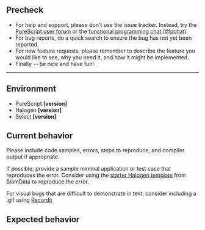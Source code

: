 ## Precheck

* For help and support, please don't use the issue tracker. Instead, try the [PureScript user forum](https://purescript-users.ml) or the [functional programming chat (#fpchat)](https://functionalprogramming.slack.com).
* For bug reports, do a quick search to ensure the bug has not yet been reported.
* For new feature requests, please remember to describe the feature you would like to see, why you need it, and how it might be implemented.
* Finally -- be nice and have fun!

---

## Environment

* PureScript **[version]**
* Halogen **[version]**
* Select **[version]**

## Current behavior

Please include code samples, errors, steps to reproduce, and compiler output if appropriate. 

If possible, provide a sample minimal application or test case that reproduces the error. Consider using the [starter Halogen template](https://github.com/slamdata/purescript-halogen-template) from SlamData to reproduce the error.

For visual bugs that are difficult to demonstrate in text, consider including a .gif using [Recordit](http://www.recordit.co/)

## Expected behavior
